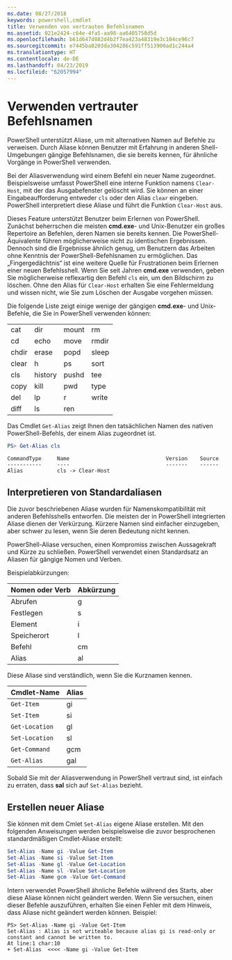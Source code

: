 ```yaml
---
ms.date: 08/27/2018
keywords: powershell,cmdlet
title: Verwenden von vertrauten Befehlsnamen
ms.assetid: 021e2424-c64e-4fa5-aa98-aa6405758d5d
ms.openlocfilehash: b61d647d882d4b2f7ea423a48319e3c104ce96c7
ms.sourcegitcommit: e7445ba8203da304286c591ff513900ad1c244a4
ms.translationtype: HT
ms.contentlocale: de-DE
ms.lasthandoff: 04/23/2019
ms.locfileid: "62057994"
---
```

# <a name="using-familiar-command-names"></a>Verwenden vertrauter Befehlsnamen

PowerShell unterstützt Aliase, um mit alternativen Namen auf Befehle zu verweisen. Durch Aliase können Benutzer mit Erfahrung in anderen Shell-Umgebungen gängige Befehlsnamen, die sie bereits kennen, für ähnliche Vorgänge in PowerShell verwenden.

Bei der Aliasverwendung wird einem Befehl ein neuer Name zugeordnet. Beispielsweise umfasst PowerShell eine interne Funktion namens `Clear-Host`, mit der das Ausgabefenster gelöscht wird. Sie können an einer Eingabeaufforderung entweder `cls` oder den Alias `clear` eingeben. PowerShell interpretiert diese Aliase und führt die Funktion `Clear-Host` aus.

Dieses Feature unterstützt Benutzer beim Erlernen von PowerShell. Zunächst beherrschen die meisten **cmd.exe**- und Unix-Benutzer ein großes Repertoire an Befehlen, deren Namen sie bereits kennen. Die PowerShell-Äquivalente führen möglicherweise nicht zu identischen Ergebnissen. Dennoch sind die Ergebnisse ähnlich genug, um Benutzern das Arbeiten ohne Kenntnis der PowerShell-Befehlsnamen zu ermöglichen. Das „Fingergedächtnis“ ist eine weitere Quelle für Frustrationen beim Erlernen einer neuen Befehlsshell. Wenn Sie seit Jahren **cmd.exe** verwenden, geben Sie möglicherweise reflexartig den Befehl `cls` ein, um den Bildschirm zu löschen. Ohne den Alias für `Clear-Host` erhalten Sie eine Fehlermeldung und wissen nicht, wie Sie zum Löschen der Ausgabe vorgehen müssen.

Die folgende Liste zeigt einige wenige der gängigen **cmd.exe**- und Unix-Befehle, die Sie in PowerShell verwenden können:

|||||
|-|-|-|-|
|cat|dir|mount|rm|
|cd|echo|move|rmdir|
|chdir|erase|popd|sleep|
|clear|h|ps|sort|
|cls|history|pushd|tee|
|copy|kill|pwd|type|
|del|lp|r|write|
|diff|ls|ren||

Das Cmdlet `Get-Alias` zeigt Ihnen den tatsächlichen Namen des nativen PowerShell-Befehls, der einem Alias zugeordnet ist.

```powershell
PS> Get-Alias cls
```

```Output
CommandType     Name                               Version    Source
-----------     ----                               -------    ------
Alias           cls -> Clear-Host
```

## <a name="interpreting-standard-aliases"></a>Interpretieren von Standardaliasen

Die zuvor beschriebenen Aliase wurden für Namenskompatibilität mit anderen Befehlsshells entworfen.
Die meisten der in PowerShell integrierten Aliase dienen der Verkürzung. Kürzere Namen sind einfacher einzugeben, aber schwer zu lesen, wenn Sie deren Bedeutung nicht kennen.

PowerShell-Aliase versuchen, einen Kompromiss zwischen Aussagekraft und Kürze zu schließen. PowerShell verwendet einen Standardsatz an Aliasen für gängige Nomen und Verben.

Beispielabkürzungen:

| Nomen oder Verb | Abkürzung |
|--------------|--------------|
| Abrufen          | g            |
| Festlegen          | s            |
| Element         | i            |
| Speicherort     | l            |
| Befehl      | cm           |
| Alias        | al           |

Diese Aliase sind verständlich, wenn Sie die Kurznamen kennen.

| Cmdlet-Name    | Alias |
|----------------|-------|
| `Get-Item`     | gi    |
| `Set-Item`     | si    |
| `Get-Location` | gl    |
| `Set-Location` | sl    |
| `Get-Command`  | gcm   |
| `Get-Alias`    | gal   |

Sobald Sie mit der Aliasverwendung in PowerShell vertraut sind, ist einfach zu erraten, dass **sal** sich auf `Set-Alias` bezieht.

## <a name="creating-new-aliases"></a>Erstellen neuer Aliase

Sie können mit dem Cmlet `Set-Alias` eigene Aliase erstellen. Mit den folgenden Anweisungen werden beispielsweise die zuvor besprochenen standardmäßigen Cmdlet-Aliase erstellt:

```powershell
Set-Alias -Name gi -Value Get-Item
Set-Alias -Name si -Value Set-Item
Set-Alias -Name gl -Value Get-Location
Set-Alias -Name sl -Value Set-Location
Set-Alias -Name gcm -Value Get-Command
```

Intern verwendet PowerShell ähnliche Befehle während des Starts, aber diese Aliase können nicht geändert werden.
Wenn Sie versuchen, einen dieser Befehle auszuführen, erhalten Sie einen Fehler mit dem Hinweis, dass Aliase nicht geändert werden können. Beispiel:

```
PS> Set-Alias -Name gi -Value Get-Item
Set-Alias : Alias is not writeable because alias gi is read-only or constant and cannot be written to.
At line:1 char:10
+ Set-Alias  <<<< -Name gi -Value Get-Item
```
